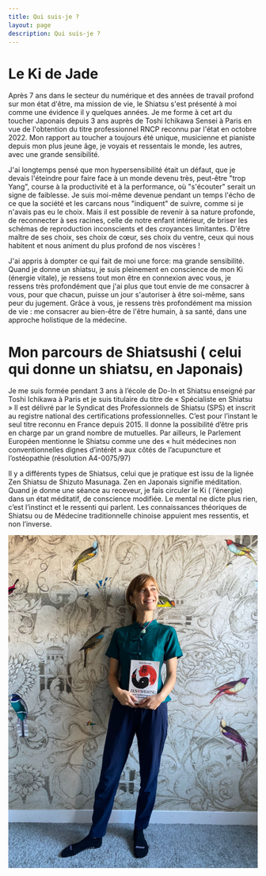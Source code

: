 ```yaml
---
title: Qui suis-je ?
layout: page
description: Qui suis-je ?
---
```


# Le Ki de Jade

Après 7 ans dans le secteur du numérique et des années de travail profond sur mon état d'être, ma mission de vie, le Shiatsu s'est présenté à moi comme une évidence il y quelques années. Je me forme à cet art du toucher Japonais depuis 3 ans auprès de Toshi Ichikawa Sensei à Paris en vue de l'obtention du titre professionnel RNCP reconnu par l'état en octobre 2022.
Mon rapport au toucher a toujours été unique, musicienne et pianiste depuis mon plus jeune âge, je voyais et ressentais le monde, les autres, avec une grande sensibilité.

J'ai longtemps pensé que mon hypersensibilité était un défaut, que je devais l'éteindre pour faire face à un monde devenu très, peut-être "trop Yang", course à la productivité et à la performance, où "s'écouter" serait un signe de faiblesse.
Je suis moi-même devenue pendant un temps l'écho de ce que la société et les carcans nous "indiquent" de suivre, comme si je n'avais pas eu le choix.
Mais il est possible de revenir à sa nature profonde, de reconnecter à ses racines, celle de notre enfant intérieur, de briser les schémas de reproduction inconscients et des croyances limitantes. D'être maître de ses choix, ses choix de cœur, ses choix du ventre, ceux qui nous habitent et nous animent du plus profond de nos viscères !

J'ai appris à dompter ce qui fait de moi une force: ma grande sensibilité. Quand je donne un shiatsu, je suis pleinement en conscience de mon Ki (énergie vitale), je ressens tout mon être en connexion avec vous,  je ressens très profondément que j'ai plus que tout envie de me consacrer à vous, pour que chacun, puisse un jour s'autoriser à être soi-même, sans peur du jugement. 
Grâce à vous, je ressens très profondément ma mission de vie : me consacrer au bien-être de l'être humain, à sa santé, dans une approche holistique de la médecine.


# Mon parcours de Shiatsushi ( celui qui donne un shiatsu, en Japonais) 

Je me suis formée pendant 3 ans à l’école de Do-In et Shiatsu enseigné par Toshi Ichikawa à Paris et je suis titulaire du titre de « Spécialiste en Shiatsu » Il est délivré par le Syndicat des Professionnels de Shiatsu (SPS) et inscrit au registre national des certifications professionnelles. C’est pour l’instant le seul titre reconnu en France depuis 2015. Il donne la possibilité d’être pris en charge par un grand nombre de mutuelles. Par ailleurs, le Parlement Européen mentionne le Shiatsu comme une des « huit médecines non conventionnelles dignes d’intérêt » aux côtés de l’acupuncture et l’ostéopathie (résolution A4-0075/97)

Il y a différents types de Shiatsus, celui que je pratique est issu de la lignée Zen Shiatsu de Shizuto Masunaga. Zen en Japonais signifie méditation. Quand je donne une séance au receveur, je fais circuler le Ki ( l’énergie) dans un état méditatif, de conscience modifiée. Le mental ne dicte plus rien, c’est l’instinct et le ressenti qui parlent. Les connaissances théoriques de Shiatsu ou de Médecine traditionnelle chinoise appuient mes ressentis, et non l’inverse. 

![Jade](/images/jade.jpg)
